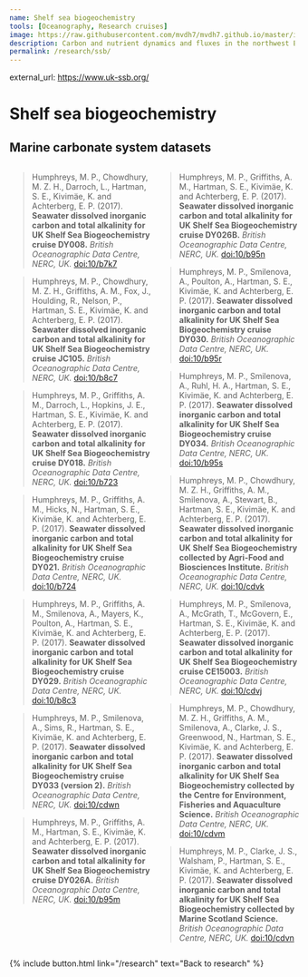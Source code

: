 ```yaml
---
name: Shelf sea biogeochemistry
tools: [Oceanography, Research cruises]
image: https://raw.githubusercontent.com/mvdh7/mvdh7.github.io/master/images/SSB.jpg
description: Carbon and nutrient dynamics and fluxes in the northwest European continental shelf sea.
permalink: /research/ssb/
---
```


external_url: https://www.uk-ssb.org/

# Shelf sea biogeochemistry

## Marine carbonate system datasets

<div style="display:flex"><div style="padding-right:0.8%; min-width:50%">

<blockquote>Humphreys, M. P., Chowdhury, M. Z. H., Darroch, L., Hartman, S. E., Kivimäe, K. and Achterberg, E. P. (2017). <strong>Seawater dissolved inorganic carbon and total alkalinity for UK Shelf Sea Biogeochemistry cruise DY008.</strong> <em>British Oceanographic Data Centre, NERC, UK.</em> <a href="https://doi.org/10/b7k7">doi:10/b7k7</a></blockquote>

<blockquote>Humphreys, M. P., Chowdhury, M. Z. H., Griffiths, A. M., Fox, J., Houlding, R., Nelson, P., Hartman, S. E., Kivimäe, K. and Achterberg, E. P. (2017). <strong>Seawater dissolved inorganic carbon and total alkalinity for UK Shelf Sea Biogeochemistry cruise JC105.</strong> <em>British Oceanographic Data Centre, NERC, UK.</em> <a href="https://doi.org/10/b8c7">doi:10/b8c7</a></blockquote>

<blockquote>Humphreys, M. P., Griffiths, A. M., Darroch, L., Hopkins, J. E., Hartman, S. E., Kivimäe, K. and Achterberg, E. P. (2017). <strong>Seawater dissolved inorganic carbon and total alkalinity for UK Shelf Sea Biogeochemistry cruise DY018.</strong> <em>British Oceanographic Data Centre, NERC, UK.</em> <a href="https://doi.org/10/b723">doi:10/b723</a></blockquote>

<blockquote>Humphreys, M. P., Griffiths, A. M., Hicks, N., Hartman, S. E., Kivimäe, K. and Achterberg, E. P. (2017). <strong>Seawater dissolved inorganic carbon and total alkalinity for UK Shelf Sea Biogeochemistry cruise DY021.</strong> <em>British Oceanographic Data Centre, NERC, UK.</em> <a href="https://doi.org/10/b724">doi:10/b724</a></blockquote>

<blockquote>Humphreys, M. P., Griffiths, A. M., Smilenova, A., Mayers, K., Poulton, A., Hartman, S. E., Kivimäe, K. and Achterberg, E. P. (2017). <strong>Seawater dissolved inorganic carbon and total alkalinity for UK Shelf Sea Biogeochemistry cruise DY029.</strong> <em>British Oceanographic Data Centre, NERC, UK.</em> <a href="https://doi.org/10/b8c3">doi:10/b8c3</a></blockquote>

<blockquote>Humphreys, M. P., Smilenova, A., Sims, R., Hartman, S. E., Kivimäe, K. and Achterberg, E. P. (2017). <strong>Seawater dissolved inorganic carbon and total alkalinity for UK Shelf Sea Biogeochemistry cruise DY033 (version 2).</strong> <em>British Oceanographic Data Centre, NERC, UK.</em> <a href="https://doi.org/10/cdwn">doi:10/cdwn</a></blockquote>

<blockquote>Humphreys, M. P., Griffiths, A. M., Hartman, S. E., Kivimäe, K. and Achterberg, E. P. (2017). <strong>Seawater dissolved inorganic carbon and total alkalinity for UK Shelf Sea Biogeochemistry cruise DY026A.</strong> <em>British Oceanographic Data Centre, NERC, UK.</em> <a href="https://doi.org/10/b95m">doi:10/b95m</a></blockquote>

</div><div style="padding-left:0.8%; min-width:50%">

<blockquote>Humphreys, M. P., Griffiths, A. M., Hartman, S. E., Kivimäe, K. and Achterberg, E. P. (2017). <strong>Seawater dissolved inorganic carbon and total alkalinity for UK Shelf Sea Biogeochemistry cruise DY026B.</strong> <em>British Oceanographic Data Centre, NERC, UK.</em> <a href="https://doi.org/10/b95n">doi:10/b95n</a></blockquote>

<blockquote>Humphreys, M. P., Smilenova, A., Poulton, A., Hartman, S. E., Kivimäe, K. and Achterberg, E. P. (2017). <strong>Seawater dissolved inorganic carbon and total alkalinity for UK Shelf Sea Biogeochemistry cruise DY030.</strong> <em>British Oceanographic Data Centre, NERC, UK.</em> <a href="https://doi.org/10/b95r">doi:10/b95r</a></blockquote>

<blockquote>Humphreys, M. P., Smilenova, A., Ruhl, H. A., Hartman, S. E., Kivimäe, K. and Achterberg, E. P. (2017). <strong>Seawater dissolved inorganic carbon and total alkalinity for UK Shelf Sea Biogeochemistry cruise DY034.</strong> <em>British Oceanographic Data Centre, NERC, UK.</em> <a href="https://doi.org/10/b95s">doi:10/b95s</a></blockquote>

<blockquote>Humphreys, M. P., Chowdhury, M. Z. H., Griffiths, A. M., Smilenova, A., Stewart, B., Hartman, S. E., Kivimäe, K. and Achterberg, E. P. (2017). <strong>Seawater dissolved inorganic carbon and total alkalinity for UK Shelf Sea Biogeochemistry collected by Agri-Food and Biosciences Institute.</strong> <em>British Oceanographic Data Centre, NERC, UK.</em> <a href="https://doi.org/10/cdvk">doi:10/cdvk</a></blockquote>

<blockquote>Humphreys, M. P., Smilenova, A., McGrath, T., McGovern, E., Hartman, S. E., Kivimäe, K. and Achterberg, E. P. (2017). <strong>Seawater dissolved inorganic carbon and total alkalinity for UK Shelf Sea Biogeochemistry cruise CE15003.</strong> <em>British Oceanographic Data Centre, NERC, UK.</em> <a href="https://doi.org/10/cdvj">doi:10/cdvj</a></blockquote>

<blockquote>Humphreys, M. P., Chowdhury, M. Z. H., Griffiths, A. M., Smilenova, A., Clarke, J. S., Greenwood, N., Hartman, S. E., Kivimäe, K. and Achterberg, E. P. (2017). <strong>Seawater dissolved inorganic carbon and total alkalinity for UK Shelf Sea Biogeochemistry collected by the Centre for Environment, Fisheries and Aquaculture Science.</strong> <em>British Oceanographic Data Centre, NERC, UK.</em> <a href="https://doi.org/10/cdvm">doi:10/cdvm</a></blockquote>

<blockquote>Humphreys, M. P., Clarke, J. S., Walsham, P., Hartman, S. E., Kivimäe, K. and Achterberg, E. P. (2017). <strong>Seawater dissolved inorganic carbon and total alkalinity for UK Shelf Sea Biogeochemistry collected by Marine Scotland Science.</strong> <em>British Oceanographic Data Centre, NERC, UK.</em> <a href="https://doi.org/10/cdvn">doi:10/cdvn</a></blockquote>

</div></div>

<p class="text-center">
{% include button.html link="/research" text="Back to research" %}
</p>
